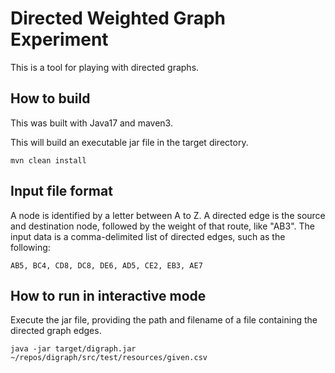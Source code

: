 # Directed Weighted Graph Experiment

This is a tool for playing with directed graphs.

## How to build

This was built with Java17 and maven3.

This will build an executable jar file in the target directory.

```shell
mvn clean install
```

## Input file format

A node is identified by a letter between A to Z.
A directed edge is the source and destination node, followed by the weight of that route, like "AB3".
The input data is a comma-delimited list of directed edges, such as the following:

```
AB5, BC4, CD8, DC8, DE6, AD5, CE2, EB3, AE7
```

## How to run in interactive mode

Execute the jar file, providing the path and filename of a file containing the directed graph edges.

```shell
java -jar target/digraph.jar ~/repos/digraph/src/test/resources/given.csv
```
